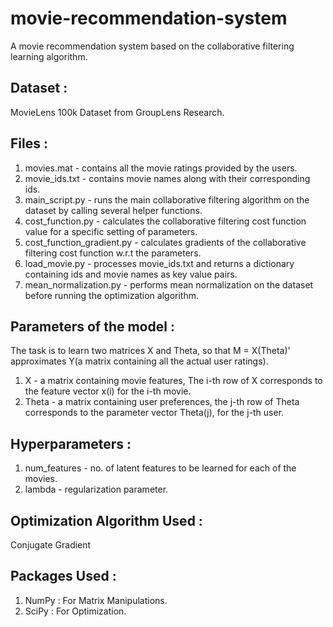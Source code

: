 # movie-recommendation-system
A movie recommendation system based on the collaborative filtering learning algorithm.

## Dataset :
MovieLens 100k Dataset from GroupLens Research.

## Files : 
1. movies.mat - contains all the movie ratings provided by the users.
2. movie_ids.txt - contains movie names along with their corresponding ids. 
3. main_script.py - runs the main collaborative filtering algorithm on the dataset by calling several helper functions.
4. cost_function.py - calculates the collaborative filtering cost function value for a specific setting of parameters.
5. cost_function_gradient.py - calculates gradients of the collaborative filtering cost function w.r.t the parameters.
6. load_movie.py - processes movie_ids.txt and returns a dictionary containing ids and movie names as key value pairs.
7. mean_normalization.py - performs mean normalization on the dataset before running the optimization algorithm.

## Parameters of the model : 
The task is to learn two matrices X and Theta, so that M = X(Theta)' approximates Y(a matrix containing all the actual user ratings). 

1. X - a matrix containing movie features, The i-th row of X corresponds to the feature vector x(i) for the i-th movie.
2. Theta - a matrix containing user preferences, the j-th row of Theta corresponds to the parameter vector Theta(j), for the j-th user.

## Hyperparameters : 
1. num_features - no. of latent features to be learned for each of the movies.
2. lambda - regularization parameter.

## Optimization Algorithm Used :
Conjugate Gradient

## Packages Used : 
1. NumPy : For Matrix Manipulations.
2. SciPy : For Optimization.
